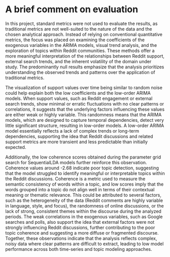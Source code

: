 # A brief comment on evaluation 

In this project, standard metrics were not used to evaluate the results, as traditional metrics are not well-suited to the nature of the data and the chosen analytical approach. Instead of relying on conventional quantitative metrics, the focus was placed on examining the coefficients of the exogenous variables in the ARIMA models, visual trend analysis, and the exploration of topics within Reddit communities. These methods offer a more meaningful interpretation of the relationships between Reddit support, external search trends, and the inherent volatility of the domain under study. The predominantly null results emphasize that the analysis prioritizes understanding the observed trends and patterns over the application of traditional metrics.

The visualization of support values over time being similar to random noise could help explain both the low coefficients and the low-order ARIMA models. When support values, such as Reddit engagement or external search trends, show minimal or erratic fluctuations with no clear patterns or correlations, it suggests that the underlying factors influencing these values are either weak or highly variable. This randomness means that the ARIMA models, which are designed to capture temporal dependencies, detect very little significant structure, resulting in low-order models. A low-order ARIMA model essentially reflects a lack of complex trends or long-term dependencies, supporting the idea that Reddit discussions and related support metrics are more transient and less predictable than initially expected.

Additionally, the low coherence scores obtained during the parameter grid search for SequentialLDA models further reinforce this observation. Coherence values around -2.68 indicate poor topic detection, suggesting that the model struggled to identify meaningful or interpretable topics within the Reddit discussions. Coherence is a metric used to measure the semantic consistency of words within a topic, and low scores imply that the words grouped into a topic do not align well in terms of their contextual meaning or thematic relevance. This could be attributed to several factors, such as the heterogeneity of the data (Reddit comments are highly variable in language, style, and focus), the randomness of online discussions, or the lack of strong, consistent themes within the discourse during the analyzed periods. The weak correlations in the exogenous variables, such as Google searches and polls, also support the idea that external factors were not strongly influencing Reddit discussions, further contributing to the poor topic coherence and suggesting a more diffuse or fragmented discourse. Together, these observations indicate that the analysis reflects complex, noisy data where clear patterns are difficult to extract, leading to low model performance across both time-series and topic modeling approaches.